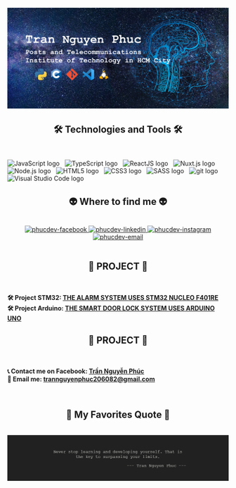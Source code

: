 <span><img src="Banner.PNG" alt="phucdev-banner" /></span>
<h2 align="center">🛠 Technologies and Tools 🛠</h2>
<br>
<!-- https://simpleicons.org/ -->

<span><img src="https://img.shields.io/badge/JavaScript-282C34?logo=javascript&logoColor=F7DF1E" alt="JavaScript logo" title="JavaScript" height="25" /></span>
&nbsp;
<span><img src="https://img.shields.io/badge/TypeScript-282C34?logo=typescript&logoColor=3178C6" alt="TypeScript logo" title="TypeScript" height="25" /></span>
&nbsp;
<span><img src="https://img.shields.io/badge/ReactJS-282C34?logo=react&logoColor=61DAFB" alt="ReactJS logo" title="ReactJS" height="25" /></span>
&nbsp;
<span><img src="https://img.shields.io/badge/Nuxt.js-282C34?logo=nuxt.js&logoColor=4FC08D" alt="Nuxt.js logo" title="Nuxt.js" height="25" /></span>
&nbsp;
<span><img src="https://img.shields.io/badge/Node.js-282C34?logo=node.js&logoColor=00F200" alt="Node.js logo" title="Node.js" height="25" /></span>
&nbsp;
<span><img src="https://img.shields.io/badge/HTML5-282C34?logo=html5&logoColor=E34F26" alt="HTML5 logo" title="HTML5" height="25" /></span>
&nbsp;
<span><img src="https://img.shields.io/badge/CSS3-282C34?logo=css3&logoColor=1572B6" alt="CSS3 logo" title="CSS3" height="25" /></span>
&nbsp;
<span><img src="https://img.shields.io/badge/Sass-282C34?logo=sass&logoColor=CC6699" alt="SASS logo" title="SASS" height="25" /></span>
&nbsp;
<span><img src="https://img.shields.io/badge/git-282C34?logo=git&logoColor=F05032" alt="git logo" title="git" height="25" /></span>
&nbsp;
<span><img src="https://img.shields.io/badge/VS%20Code-282C34?logo=visual-studio-code&logoColor=007ACC" alt="Visual Studio Code logo" title="Visual Studio Code" height="25" /></span>
&nbsp;
<br>
<h2 align="center">👽 Where to find me 👽</h2>
<br>
<!-- https://icons8.com -->
<div align="center">
  <a href="https://www.facebook.com/thayPhuc.vt" target="blank">
    <img src="https://img.icons8.com/bubbles/100/000000/facebook-new.png" alt="phucdev-facebook" />
  </a>
  <a href="https://www.linkedin.com/in/thypuccy/" target="blank">
    <img src="https://img.icons8.com/bubbles/100/000000/linkedin.png" alt="phucdev-linkedin" />
  </a>
  <a href="https://www.instagram.com/_pucyy_tn/" target="blank">
    <img src="https://img.icons8.com/bubbles/100/000000/instagram.png" alt="phucdev-instagram" />
  </a>
  <a href="mailto:trannguyenphuc206082@gmail.com" target="top">
    <img src="https://img.icons8.com/bubbles/100/000000/apple-mail.png" alt="phucdev-email" />
  </a>
</div>

<br>

<h2 align="center">📖 PROJECT 📖</h2>
<br>
<p>
  <strong>🛠️ Project STM32: <a href="https://github.com/TNPhuc/STM32_F401RE---HE_THONG_CANH_BAO" target="_blank">THE ALARM SYSTEM USES STM32 NUCLEO F401RE</a></strong>
  <br>
  <strong>🛠️ Project Arduino: <a href="https://github.com/TNPhuc/Arduino---Khoa-cua-thong-minh" target="_blank">THE SMART DOOR LOCK SYSTEM USES ARDUINO UNO</a></strong>
  <br>
</p>
<h2 align="center">📖 PROJECT 📖</h2>
<br>
<p>
  <strong>📞 Contact me on Facebook: <a href="https://www.facebook.com/profile.php?id=100011416625685" target="_blank">Trần Nguyễn Phúc</a></strong>
  <br>
  <strong>📧 Email me: <a href="mailto:trannguyenphuc206082@gmail.com" target="_top">trannguyenphuc206082@gmail.com</a></strong>
</p>

<br>
<h2 align="center">📑 My Favorites Quote 📑</h2>
<br>
<span><img src="Quote.png" alt="phucdev-quote" /></span>
